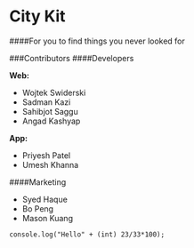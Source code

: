 City Kit
========
####For you to find things you never looked for


###Contributors
####Developers

<strong>Web:</strong>
* Wojtek Swiderski
* Sadman Kazi
* Sahibjot Saggu
* Angad Kashyap

<strong>App:</strong>
* Priyesh Patel
* Umesh Khanna

####Marketing
* Syed Haque
* Bo Peng
* Mason Kuang

<code>console.log("Hello" + (int) 23/33*100);</code>
